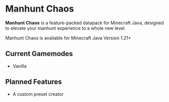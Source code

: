 # Manhunt Chaos

**Manhunt Chaos** is a feature-packed datapack for Minecraft Java, designed to elevate your manhunt experience to a whole new level.

Manhunt Chaos is avaliable for Minecraft Java Version 1.21+

## Current Gamemodes

- Vanilla

## Planned Features

- A custom preset creator
